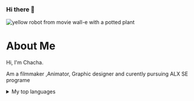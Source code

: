 ### Hi there 👋

<picture>
 <source media="(prefers-color-scheme: dark)" srcset="![lenin-estrada-OI1ToozsKBw-unsplash](https://github.com/raptorcastz/Raptorcastz/assets/123360400/7e967642-1e48-4a27-ac90-2a10f3216664)
">
 <source media="(prefers-color-scheme: light)" srcset="![jason-leung-81rOS-jYoJ8-unsplash](https://github.com/raptorcastz/Raptorcastz/assets/123360400/d2684f9b-1cdc-4c4f-99af-dee2a784cabc)
DE-IMAGE">
 <img alt="yellow robot from movie wall-e with a potted plant" src="![jason-leung-HBGYvOKXu8A-unsplash](https://github.com/raptorcastz/Raptorcastz/assets/123360400/ef5d7023-039b-48f8-af8f-28b5ed5a7627)
">
</picture>



<h1>About Me </h1>



Hi, I'm Chacha.

Am a filmmaker ,Animator, Graphic designer and curently pursuing ALX SE programe

<details>
<summary>My top languages</summary>

| Rank | Languages |
|-----:|-----------|
|     1| HTML| CSS  |
|     2| Python     |
|     3| SQL        |
|     4|  C         |
|     5| Javascript |







<!--
**raptorcastz/Raptorcastz** is a ✨ _special_ ✨ repository because its `README.md` (this file) appears on your GitHub profile.

Here are some ideas to get you started:

- 🔭 I’m currently working on ...
- 🌱 I’m currently learning ...ALX SE
- 👯 I’m looking to collaborate on ...
- 🤔 I’m looking for help with ...
- 💬 Ask me about ...
- 📫 How to reach me: ...
- 😄 Pronouns: ...
- ⚡ Fun fact: ...
-->


